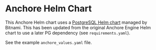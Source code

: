 # Anchore Helm Chart

This Anchore Helm chart uses a [PostgreSQL Helm chart](https://github.com/bitnami/charts/tree/master/bitnami/postgresql) managed by Bitnami. This has been updated from the original Anchore Engine Helm chart to use a later PG dependency (see `requirements.yaml`).

See the example `anchore_values.yaml` file.